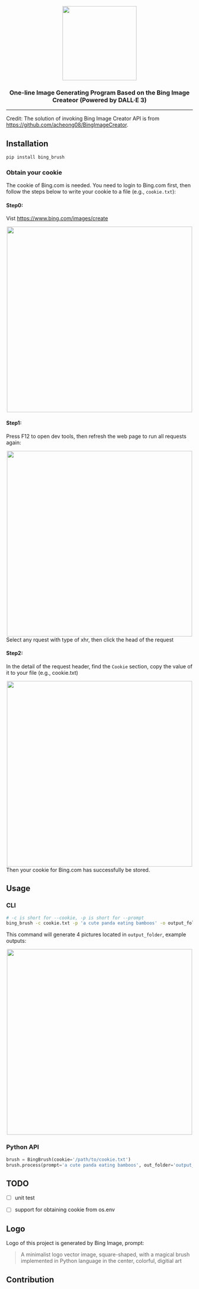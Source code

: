 <div align="center">
  <img width="200px" src="https://github.com/vra/bing_brush/blob/main/assets/logo.jpeg"/>
  
### One-line Image Generating Program Based on the Bing Image Createor (Powered by DALL·E 3)

</div>

---

Credit: The solution of invoking Bing Image Creator API is from <https://github.com/acheong08/BingImageCreator>.

## Installation
```bash
pip install bing_brush
```

### Obtain your cookie

The cookie of Bing.com is needed. You need to login to Bing.com first, then follow the steps below to write your cookie to a file (e.g., `cookie.txt`):

#### Step0:
Vist <https://www.bing.com/images/create>
<div align="center">
  <img width="500px" src="https://github.com/vra/bing_brush/blob/main/assets/step0.jpg"/>
</div>

#### Step1:
Press F12 to open dev tools, then refresh the web page to run all requests again:
<div align="center">
  <img width="500px" src="https://github.com/vra/bing_brush/blob/main/assets/step1.jpg"/>
</div>
Select any rquest with type of xhr, then click the head of the request


#### Step2:
In the detail of the request header, find the `Cookie` section, copy the value of it to your file (e.g., cookie.txt)
<div align="center">
  <img width="500px" src="https://github.com/vra/bing_brush/blob/main/assets/step2.jpg"/>
</div>
Then your cookie for Bing.com has successfully be stored.

## Usage
### CLI
```bash
# -c is short for --cookie, -p is short for --prompt
bing_brush -c cookie.txt -p 'a cute panda eating bamboos' -o output_folder
```
This command will generate 4 pictures located in `output_folder`, example outputs:
<div align="center">
  <img width="500px" src="https://github.com/vra/bing_brush/blob/main/assets/demo_outputs.pg"/>
</div>

### Python API
```python
brush = BingBrush(cookie='/path/to/cookie.txt')
brush.process(prompt='a cute panda eating bamboos', out_folder='output_folder')
```


## TODO
+ [ ] unit test
+ [ ] support for obtaining cookie from os.env


## Logo
Logo of this project is generated by Bing Image, prompt:
> A minimalist logo vector image, square-shaped, with a magical brush implemented in Python language in the center, colorful, digitial art

## Contribution

##
